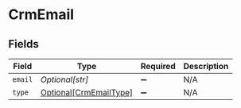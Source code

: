 # CrmEmail


## Fields

| Field                                                         | Type                                                          | Required                                                      | Description                                                   |
| ------------------------------------------------------------- | ------------------------------------------------------------- | ------------------------------------------------------------- | ------------------------------------------------------------- |
| `email`                                                       | *Optional[str]*                                               | :heavy_minus_sign:                                            | N/A                                                           |
| `type`                                                        | [Optional[CrmEmailType]](../../models/shared/crmemailtype.md) | :heavy_minus_sign:                                            | N/A                                                           |